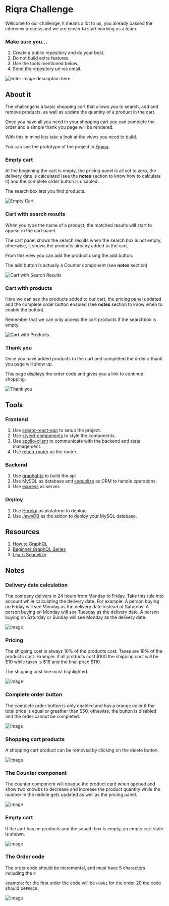 
# Riqra Challenge

Welcome to our challenge, it means a lot to us, you already passed the interview process and we are closer to start working as a team.

### Make sure you...

1. Create a public repository and do your best.
2. Do not build extra features.
3. Use the tools mentioned below.
4. Send the repository url via email.

![enter image description here](https://i0.wp.com/people.collabora.co.uk/~mbatle/images/Ninja-pounce.jpg)

## About it

The challenge is a basic shopping cart that allows you to search, add and remove products, as well as update the quantity of a product in the cart.

Once you have all you need in your shopping cart you can complete the order and a simple thank you page will be rendered.

With this in mind lets take a look at the views you need to build.

You can see the prototype of the project in [Figma](https://www.figma.com/proto/C1cHqoUvqWQaXmZSVKW3tA/Riqra-Challenge?node-id=0%3A3&viewport=-1360%2C66%2C0.5&scaling=min-zoom).

### Empty cart

At the beginning the cart is empty, the pricing panel is all set to zero, the delivery date is calculated (see the **notes** section to know how to calculate it) and the complete order button is disabled.

The search box lets you find products.

![Empty Cart](https://user-images.githubusercontent.com/5007653/64045354-a5aca500-cb2e-11e9-8fa9-359a4683e8a2.png)


### Cart with search results

When you type the name of a product, the matched results will start to appear in the cart panel.

The cart panel shows the search results when the search box is not empty, otherwise, it shows the products already added to the cart.

From this view you can add the product using the add button.

The add button is actually a Counter component (see **notes** section)

![Cart with Search Results](https://user-images.githubusercontent.com/5007653/64045482-0a67ff80-cb2f-11e9-86d1-60cf5e16d6bf.png)

### Cart with products

Here we can see the products added to our cart, the pricing panel updated and the complete order button enabled (see **notes** section to know when to enable the button).

Remember that we can only access the cart products if the searchbox is empty.

![Cart with Products](https://user-images.githubusercontent.com/5007653/64045601-531fb880-cb2f-11e9-8f60-96367819d1d3.png)

### Thank you 

Once you have added products to the cart and completed the order a thank you page will show up.

This page displays the order code and gives you a link to continue shopping.

![Thank you](https://user-images.githubusercontent.com/5007653/64046634-fffb3500-cb31-11e9-974c-70644e96423f.png)

## Tools

### Frontend

1. Use [create-react-app](https://github.com/facebook/create-react-app) to setup the project.
2. Use [styled-components](https://github.com/styled-components/styled-components) to style the components.
3. Use [apollo-client](https://github.com/apollographql/apollo-client) to communicate with the backend and state management.
4. Use [reach-router](https://github.com/reach/router) as the router.

### Backend

1. Use [graphql-js](https://github.com/graphql/graphql-js) to build the api
2. Use MySQL as database and [sequelize](https://github.com/sequelize/sequelize) as ORM to handle operations.
3. Use [express](https://github.com/expressjs/express) as server.

### Deploy

1. Use [Heroku](https://www.heroku.com/) as plataform to deploy.
2. Use [JawsDB](https://elements.heroku.com/addons/jawsdb) as the addon to deploy your MySQL database.

## Resources

1. [How to GraphQL](https://www.howtographql.com/)
2. [Beginner GraphQL Series](https://www.youtube.com/watch?v=DyvsMKsEsyE&list=PLN3n1USn4xln0j_NN9k4j5hS1thsGibKi)
3. [Learn Sequelize](https://www.youtube.com/watch?v=pxo7L5nd1gA)

## Notes

### Delivery date calculation

The company delivers in 24 hours from Monday to Friday.  Take this rule into account while calculating the delivery date.  For example:  A person buying on Friday will see Monday as the delivery date instead of Saturday.  A person buying on Monday will see Tuesday as the delivery date.  A person buying on Saturday or Sunday will see Monday as the delivery date.

![image](https://user-images.githubusercontent.com/5007653/64048283-edcfc580-cb36-11e9-809f-69046a3ec853.png)

### Pricing

The shipping cost is always 10% of the products cost.  Taxes are 18% of the products cost.  Example:  if all products cost $100 the shipping cost will be $10 while taxes is $18 and the final price $110.

The shipping cost line must highlighted.

![image](https://user-images.githubusercontent.com/5007653/64048346-1061de80-cb37-11e9-9112-db5b23fdccdb.png)

### Complete order button

The complete order button is only enabled and has a orange color if the total price is equal or greather than $50, othewise, the button is disabled and the order cannot be completed.

![image](https://user-images.githubusercontent.com/5007653/64048318-fb854b00-cb36-11e9-904d-23286f3662c2.png)

### Shopping cart products

A shopping cart product can be removed by clicking on the delete button.

![image](https://user-images.githubusercontent.com/5007653/64048275-e6a8b780-cb36-11e9-901a-48537eba9b2a.png)

### The Counter component

The counter component will opaque the product card when opened and show two knowbs to decrease and increase the product quantity while the number in the middle gets updated as well as the pricing panel.

![image](https://user-images.githubusercontent.com/5007653/64048401-3edfb980-cb37-11e9-9325-2ae758bbbf5c.png)

### Empty cart

If the cart has no products and the search box is empty, an empty cart state is shown.

![image](https://user-images.githubusercontent.com/5007653/64048422-54ed7a00-cb37-11e9-8ede-d633477e5368.png)

### The Order code

The order code should be incremental, and must have 5 characters including the `P`.

example: for the first order the code will be `P0001` for the order 20 the code should be`P0020`.

![image](https://user-images.githubusercontent.com/5007653/64048530-97af5200-cb37-11e9-8ce7-4301d011f45f.png)

